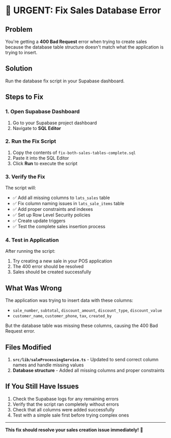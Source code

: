 # 🚨 URGENT: Fix Sales Database Error

## Problem
You're getting a **400 Bad Request** error when trying to create sales because the database table structure doesn't match what the application is trying to insert.

## Solution
Run the database fix script in your Supabase dashboard.

## Steps to Fix

### 1. Open Supabase Dashboard
1. Go to your Supabase project dashboard
2. Navigate to **SQL Editor**

### 2. Run the Fix Script
1. Copy the contents of `fix-both-sales-tables-complete.sql`
2. Paste it into the SQL Editor
3. Click **Run** to execute the script

### 3. Verify the Fix
The script will:
- ✅ Add all missing columns to `lats_sales` table
- ✅ Fix column naming issues in `lats_sale_items` table  
- ✅ Add proper constraints and indexes
- ✅ Set up Row Level Security policies
- ✅ Create update triggers
- ✅ Test the complete sales insertion process

### 4. Test in Application
After running the script:
1. Try creating a new sale in your POS application
2. The 400 error should be resolved
3. Sales should be created successfully

## What Was Wrong

The application was trying to insert data with these columns:
- `sale_number`, `subtotal`, `discount_amount`, `discount_type`, `discount_value`
- `customer_name`, `customer_phone`, `tax`, `created_by`

But the database table was missing these columns, causing the 400 Bad Request error.

## Files Modified

1. **`src/lib/saleProcessingService.ts`** - Updated to send correct column names and handle missing values
2. **Database structure** - Added all missing columns and proper constraints

## If You Still Have Issues

1. Check the Supabase logs for any remaining errors
2. Verify that the script ran completely without errors
3. Check that all columns were added successfully
4. Test with a simple sale first before trying complex ones

---

**This fix should resolve your sales creation issue immediately!** 🎉
